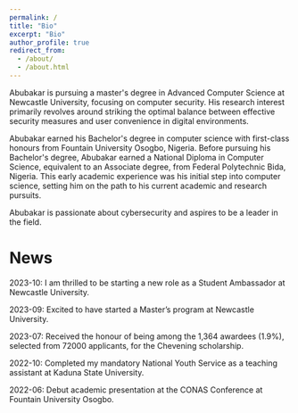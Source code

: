 ```yaml
---
permalink: /
title: "Bio"
excerpt: "Bio"
author_profile: true
redirect_from: 
  - /about/
  - /about.html
---
```

Abubakar is pursuing a master's degree in Advanced Computer Science at Newcastle University, focusing on computer security. His research interest primarily revolves around striking the optimal balance between effective security measures and user convenience in digital environments.

Abubakar earned his Bachelor's degree in computer science with first-class honours from Fountain University Osogbo, Nigeria. Before pursuing his Bachelor's degree, Abubakar earned a National Diploma in Computer Science, equivalent to an Associate degree, from Federal Polytechnic Bida, Nigeria. This early academic experience was his initial step into computer science, setting him on the path to his current academic and research pursuits.

Abubakar is passionate about cybersecurity and aspires to be a  leader in the field.

News
======

2023-10:      I am thrilled to be starting a new role as a Student Ambassador at Newcastle University.

2023-09:      Excited to have started a Master’s program at Newcastle University.

2023-07:      Received the honour of being among the 1,364  awardees (1.9%), selected from 72000 applicants, for the Chevening scholarship.

2022-10:      Completed my mandatory National Youth Service as a teaching assistant at Kaduna State University.

2022-06:      Debut academic presentation at the CONAS Conference at Fountain University Osogbo.

